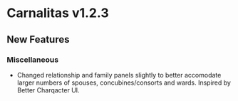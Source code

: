 # Carnalitas v1.2.3

## New Features

### Miscellaneous
* Changed relationship and family panels slightly to better accomodate larger numbers of spouses, concubines/consorts and wards. Inspired by Better Charqacter UI.